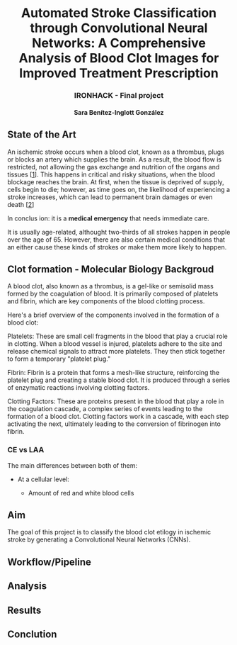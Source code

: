 <h1 style="text-align: center;"> Automated Stroke Classification through Convolutional Neural Networks: A Comprehensive Analysis of Blood Clot Images for Improved Treatment Prescription  </h1>
<h3 style="text-align: center;"> IRONHACK - Final project </h3>
<h4 style="text-align: center;"> Sara Benítez-Inglott González </h4>

<p align="center">

## State of the Art

An ischemic stroke occurs when a blood clot, known as a thrombus, plugs or blocks an artery which supplies the brain. As a result, the blood flow is restricted, not allowing the gas exchange and nutrition of the organs and tissues [[1](https://my.clevelandclinic.org/health/articles/17060-how-does-the-blood-flow-through-your-heart)]. This happens in critical and risky situations, when the blood blockage reaches the brain. At first, when the tissue is deprived of supply, cells begin to die; however, as time goes on, the likelihood of experiencing a stroke increases, which can lead to permanent brain damages or even death [[2](https://www.ncbi.nlm.nih.gov/pmc/articles/PMC10112237/#:~:text=Mortality%20in%20the%20first%2030,on%20early%20treatment(11).)]

In conclus  ion: it is a **medical emergency** that needs immediate care. 

It is usually age-related, althought two-thirds of all strokes happen in people over the age of 65. However, there are also certain medical conditions that an either cause these kinds of strokes or make them more likely to happen. 


## Clot formation - Molecular Biology Backgroud

A blood clot, also known as a thrombus, is a gel-like or semisolid mass formed by the coagulation of blood. It is primarily composed of platelets and fibrin, which are key components of the blood clotting process.

Here's a brief overview of the components involved in the formation of a blood clot:

Platelets: These are small cell fragments in the blood that play a crucial role in clotting. When a blood vessel is injured, platelets adhere to the site and release chemical signals to attract more platelets. They then stick together to form a temporary "platelet plug."

Fibrin: Fibrin is a protein that forms a mesh-like structure, reinforcing the platelet plug and creating a stable blood clot. It is produced through a series of enzymatic reactions involving clotting factors.

Clotting Factors: These are proteins present in the blood that play a role in the coagulation cascade, a complex series of events leading to the formation of a blood clot. Clotting factors work in a cascade, with each step activating the next, ultimately leading to the conversion of fibrinogen into fibrin.

### CE vs LAA

The main differences between both of them:

- At a cellular level: 

    - Amount of red and white blood cells

## Aim 
The goal of this project is to classify the blood clot etilogy in ischemic stroke by generating a Convolutional Neural Networks (CNNs).

## Workflow/Pipeline


## Analysis


## Results 


## Conclution




</p>